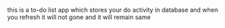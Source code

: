 this is a to-do list app which stores your do activity in database and when you refresh it will not gone and it will remain same
